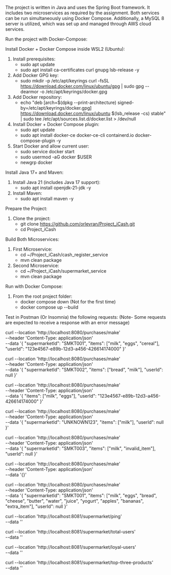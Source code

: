 The project is written in Java and uses the Spring Boot framework.
It includes two microservices as required by the assignment.
Both services can be run simultaneously using Docker Compose.
Additionally, a MySQL 8 server is utilized, which was set up and managed through AWS cloud services.

Run the project with Docker-Compose:

Install Docker + Docker Compose inside WSL2 (Ubuntu):
1. Install prerequisites:
    * sudo apt update
    * sudo apt install ca-certificates curl gnupg lsb-release -y
2. Add Docker GPG key:
    * sudo mkdir -p /etc/apt/keyrings curl -fsSL https://download.docker.com/linux/ubuntu/gpg | sudo gpg --dearmor -o /etc/apt/keyrings/docker.gpg
3. Add Docker repository:
    * echo "deb [arch=$(dpkg --print-architecture) signed-by=/etc/apt/keyrings/docker.gpg] https://download.docker.com/linux/ubuntu $(lsb_release -cs) stable" | sudo tee /etc/apt/sources.list.d/docker.list > /dev/null
4. Install Docker + Docker Compose plugin:
    * sudo apt update
    * sudo apt install docker-ce docker-ce-cli containerd.io docker-compose-plugin -y
5. Start Docker and allow current user:
    * sudo service docker start
    * sudo usermod -aG docker $USER
    * newgrp docker

Install Java 17+ and Maven:
1. Install Java 21 (includes Java 17 support):
    * sudo apt install openjdk-21-jdk -y
2. Install Maven:
    * sudo apt install maven -y

Prepare the Project:
1. Clone the project:
    * git clone https://github.com/orlevran/Project_iCash.git
    * cd Project_iCash

Build Both Microservices:
1. First Microservice:
    * cd ~/Project_iCash/cash_register_service
    * mvn clean package
2. Second Microservice:
	* cd ~/Project_iCash/supermarket_service
    * mvn clean package

Run with Docker Compose:
1. From the root project folder:
	* docker compose down (Not for the first time)
    * docker compose up --build

Test in Postman (Or Insomnia) the following requests:
   (Note- Some requests are expected to receive a response with an error message)



curl --location 'http://localhost:8080/purchases/make' \
--header 'Content-Type: application/json' \
--data '{
  "supermarketId": "SMKT001",
  "items": ["milk", "eggs", "cereal"],
  "userId": "123e4567-e89b-12d3-a456-426614174000"
}'


curl --location 'http://localhost:8080/purchases/make' \
--header 'Content-Type: application/json' \
--data '{
  "supermarketId": "SMKT002",
  "items": ["bread", "milk"],
  "userId": null
}'


curl --location 'http://localhost:8080/purchases/make' \
--header 'Content-Type: application/json' \
--data '{
  "items": ["milk", "eggs"],
  "userId": "123e4567-e89b-12d3-a456-426614174000"
}'


curl --location 'http://localhost:8080/purchases/make' \
--header 'Content-Type: application/json' \
--data '{
  "supermarketId": "UNKNOWN123",
  "items": ["milk"],
  "userId": null
}'


curl --location 'http://localhost:8080/purchases/make' \
--header 'Content-Type: application/json' \
--data '{
  "supermarketId": "SMKT003",
  "items": ["milk", "invalid_item"],
  "userId": null
}'


curl --location 'http://localhost:8080/purchases/make' \
--header 'Content-Type: application/json' \
--data '{}'


curl --location 'http://localhost:8080/purchases/make' \
--header 'Content-Type: application/json' \
--data '{
  "supermarketId": "SMKT001",
  "items": ["milk", "eggs", "bread", "cheese", "butter", "water", "juice", "yogurt", "apples", "bananas", "extra_item"],
  "userId": null
}'


curl --location 'http://localhost:8081/supermarket/ping' \
--data ''


curl --location 'http://localhost:8081/supermarket/total-users' \
--data ''


curl --location 'http://localhost:8081/supermarket/loyal-users' \
--data ''


curl --location 'http://localhost:8081/supermarket/top-three-products' \
--data ''